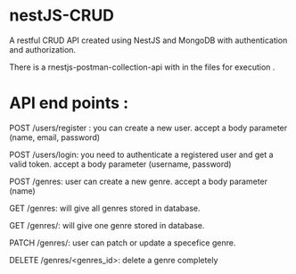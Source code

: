 # nestJS-CRUD

A restful CRUD API created using NestJS and MongoDB with authentication and authorization.

There is a rnestjs-postman-collection-api with in the files for execution .

API end points :
==============

POST /users/register : you can create a new user. accept a body parameter (name, email, password)

POST /users/login: you need to authenticate a registered user and get a valid token. accept a body parameter (username, password)

POST /genres: user can create a new genre. accept a body parameter (name)

GET /genres: will give all genres stored in database.

GET /genres/<genreid>: will give one genre stored in database.
  
PATCH /genres/<genreid>: user can patch or update a specefice genre.  

DELETE /genres/<genres_id>: delete a genre completely

